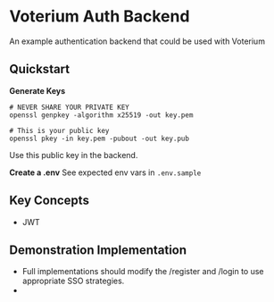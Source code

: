 # Voterium Auth Backend
An example authentication backend that could be used with Voterium

## Quickstart
**Generate Keys**
```
# NEVER SHARE YOUR PRIVATE KEY
openssl genpkey -algorithm x25519 -out key.pem

# This is your public key
openssl pkey -in key.pem -pubout -out key.pub
```

Use this public key in the backend.

**Create a .env**
See expected env vars in `.env.sample`

## Key Concepts
- JWT

## Demonstration Implementation
- Full implementations should modify the /register and /login to use appropriate SSO strategies.
- 
